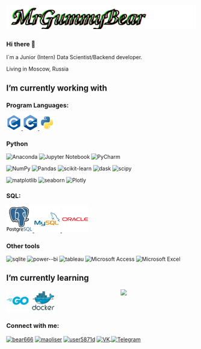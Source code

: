 <h1 align="center">
  <img src="https://raw.githubusercontent.com/MrGummyl3ear/MrGummyl3ear/master/name.svg" alt="MrGummyl3ear" />
</h1>

### Hi there 👋
I`m a Junior (Intern) Data Scientist/Backend developer.

Living in Moscow, Russia


## I’m currently working with

<h3 align="left">Program Languages:</h3>
<p align="left">
  <a href="https://www.cprogramming.com/" target="_blank" rel="noreferrer">
    <img src="https://raw.githubusercontent.com/devicons/devicon/master/icons/c/c-original.svg" alt="c" width="40" height="40"/>
  </a>
  <a href="https://www.w3schools.com/cpp/" target="_blank" rel="noreferrer">
    <img src="https://raw.githubusercontent.com/devicons/devicon/master/icons/cplusplus/cplusplus-original.svg" alt="cplusplus" width="40" height="40"/>
  </a>
  <a href="https://www.python.org" target="_blank" rel="noreferrer">
    <img src="https://raw.githubusercontent.com/devicons/devicon/master/icons/python/python-original.svg" alt="python" width="40" height="40"/>
  </a>
</p>

### Python
![Anaconda](https://img.shields.io/badge/Anaconda-%2344A833.svg?style=for-the-badge&logo=anaconda&logoColor=white) 
![Jupyter Notebook](https://img.shields.io/badge/jupyter-%23FA0F00.svg?style=for-the-badge&logo=jupyter&logoColor=white) 
![PyCharm](https://img.shields.io/badge/pycharm-143?style=for-the-badge&logo=pycharm&logoColor=black&color=black&labelColor=green)

![NumPy](https://img.shields.io/badge/numpy-%23013243.svg?style=for-the-badge&logo=numpy&logoColor=white) 
![Pandas](https://img.shields.io/badge/pandas-%23150458.svg?style=for-the-badge&logo=pandas&logoColor=white) 
![scikit-learn](https://img.shields.io/badge/scikit--learn-%23F7931E.svg?style=for-the-badge&logo=scikit-learn&logoColor=white)
![dask](https://img.shields.io/badge/dask-%23ffc11e.svg?style=for-the-badge&logo=dask&logoColor=white)
![scipy](https://img.shields.io/badge/scipy-%230054a6.svg?style=for-the-badge&logo=scipy&logoColor=white)

![matplotlib](https://img.shields.io/badge/matplotlib-%2365baea.svg?style=for-the-badge&logo=matplotlib&logoColor=white)
![seaborn](https://img.shields.io/badge/seaborn-%237db0bc.svg?style=for-the-badge&logo=seaborn&logoColor=white)
![Plotly](https://img.shields.io/static/v1?style=for-the-badge&message=Plotly&color=3F4F75&logo=Plotly&logoColor=FFFFFF&label=)

<h3 align="left">SQL:</h3>
<p align="left">
  <a href="https://www.postgresql.org" target="_blank" rel="noreferrer">
    <img src="https://raw.githubusercontent.com/devicons/devicon/master/icons/postgresql/postgresql-original-wordmark.svg" alt="postgresql" width="70" height="70"/>
  </a>
  <a href="https://www.mysql.com/" target="_blank" rel="noreferrer">
    <img src="https://raw.githubusercontent.com/devicons/devicon/master/icons/mysql/mysql-original-wordmark.svg" alt="mysql" width="70" height="70"/>
  </a>
  <a href="https://www.oracle.com/" target="_blank" rel="noreferrer">
    <img src="https://raw.githubusercontent.com/devicons/devicon/master/icons/oracle/oracle-original.svg" alt="oracle" width="70" height="70"/>
  </a>
</p>


### Other tools

![sqlite](https://img.shields.io/badge/sqlite-%233ea2d8.svg?style=for-the-badge&logo=sqlite&logoColor=white)
![power--bi](https://img.shields.io/badge/power--bi-%23f1ca3d.svg?style=for-the-badge&logo=power-bi&logoColor=white)
![tableau](https://img.shields.io/badge/tableau-%236a8bbb.svg?style=for-the-badge&logo=tableau&logoColor=white)
![Microsoft Access](https://img.shields.io/static/v1?style=for-the-badge&message=Access&color=A4373A&logo=Microsoft+Access&logoColor=FFFFFF&label=)
![Microsoft Excel](https://img.shields.io/static/v1?style=for-the-badge&message=Excel&color=217346&logo=Microsoft+Excel&logoColor=FFFFFF&label=)

## I’m currently learning
<div>
<img align='right' src='https://user-images.githubusercontent.com/5713670/87202985-820dcb80-c2b6-11ea-9f56-7ec461c497c3.gif' width='200'>
<img src="https://github.com/devicons/devicon/blob/master/icons/go/go-original-wordmark.svg" title="Go" alt="Go" width="60" height="60"/>&nbsp;
<img src="https://github.com/devicons/devicon/blob/master/icons/docker/docker-original-wordmark.svg" title="Docker" alt="Docker" width="60" height="60"/>&nbsp;
</div>

<!--
## My GitHub

<img src="https://github-readme-stats.vercel.app/api/top-langs?username=MrGummyl3ear&show_icons=true&locale=en&layout=compact&theme=chartreuse-dark" alt="ovi" />
-->

<h3 align="left">Connect with me:</h3>
<p align="left">
<a href="https://kaggle.com/bear666" target="blank"><img align="center" src="https://raw.githubusercontent.com/rahuldkjain/github-profile-readme-generator/master/src/images/icons/Social/kaggle.svg" alt="bear666" height="30" width="40" /></a>
<a href="https://codeforces.com/profile/maoliser" target="blank"><img align="center" src="https://raw.githubusercontent.com/rahuldkjain/github-profile-readme-generator/master/src/images/icons/Social/codeforces.svg" alt="maoliser" height="30" width="40" /></a>
<a href="https://www.leetcode.com/user5871d" target="blank"><img align="center" src="https://raw.githubusercontent.com/rahuldkjain/github-profile-readme-generator/master/src/images/icons/Social/leet-code.svg" alt="user5871d" height="30" width="40" /></a>
<a href="https://vk.com/i.beraya">
    <img align="center" src="https://img.shields.io/badge/VK-blue?logo=VK&logoColor=white" height="30" width="60" alt="VK"/>
</a>
<a href="https://t.me/Beraya_Aliko">
    <img align="center" src="https://img.shields.io/badge/Telegram-blue?logo=Telegram&logoColor=?logoColor=blue" height="30" width="60" alt="Telegram"/>
</a>
</p>

<!--
**MrGummyl3ear/MrGummyl3ear** is a ✨ _special_ ✨ repository because its `README.md` (this file) appears on your GitHub profile.

Here are some ideas to get you started:

- 🔭 I’m currently working on ...
- 🌱 I’m currently learning ...
- 👯 I’m looking to collaborate on ...
- 🤔 I’m looking for help with ...
- 💬 Ask me about ...
- 📫 How to reach me: ...
- 😄 Pronouns: ...
- ⚡ Fun fact: ...
-->

